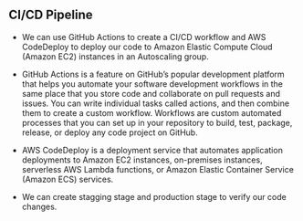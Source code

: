 ## CI/CD Pipeline

- We can use GitHub Actions to create a CI/CD workflow and AWS CodeDeploy to deploy our code to Amazon Elastic Compute Cloud (Amazon EC2) instances in an Autoscaling group.

- GitHub Actions is a feature on GitHub’s popular development platform that helps you automate your software development workflows in the same place that
  you store code and collaborate on pull requests and issues. You can write individual tasks called actions, and then combine them to create a custom workflow. Workflows are custom automated
  processes that you can set up in your repository to build, test, package, release, or deploy any code project on GitHub.
  
- AWS CodeDeploy is a deployment service that automates application deployments to Amazon EC2 instances, on-premises instances, serverless AWS Lambda functions,
  or Amazon Elastic Container Service (Amazon ECS) services.
  
 - We can create stagging stage and production stage to verify our code changes.


